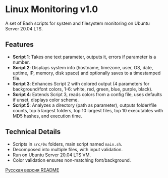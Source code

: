 # Linux Monitoring v1.0

A set of Bash scripts for system and filesystem monitoring on Ubuntu Server 20.04 LTS.

## Features
- **Script 1**: Takes one text parameter, outputs it, errors if parameter is a number.
- **Script 2**: Displays system info (hostname, timezone, user, OS, date, uptime, IP, memory, disk space) and optionally saves to a timestamped file.
- **Script 3**: Enhances Script 2 with colored output (4 parameters for background/font colors, 1-6: white, red, green, blue, purple, black).
- **Script 4**: Extends Script 3, reads colors from a config file, uses defaults if unset, displays color scheme.
- **Script 5**: Analyzes a directory (path as parameter), outputs folder/file counts, top 5 largest folders, top 10 largest files, top 10 executables with MD5 hashes, and execution time.

## Technical Details
- Scripts in `src/0x` folders, main script named `main.sh`.
- Decomposed into multiple files, with input validation.
- Run on Ubuntu Server 20.04 LTS VM.
- Color validation ensures non-matching font/background.

[Русская версия README](README_RUS.md)